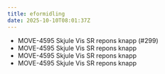 ```yaml
---
title: eformidling
date: 2025-10-10T08:01:37Z
---
```

- MOVE-4595 Skjule Vis SR repons knapp (#299)
- MOVE-4595 Skjule Vis SR repons knapp
- MOVE-4595 Skjule Vis SR repons knapp
- MOVE-4595 Skjule Vis SR repons knapp

